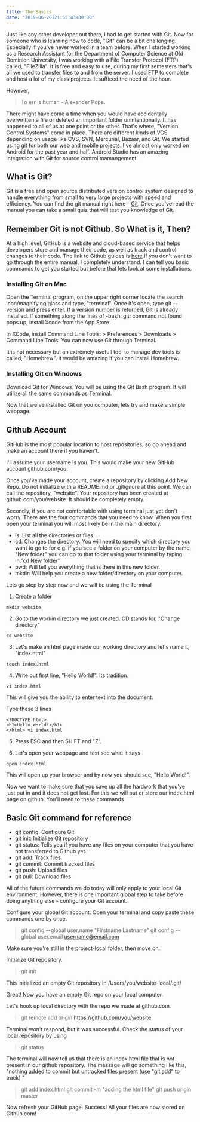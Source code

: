 ```yaml
---
title: The Basics
date: "2019-06-20T21:53:43+00:00"
---
```


Just like any other developer out there, I had to get started with Git. Now for someone who is learning
how to code, "Git" can be a bit challenging. Especially if you've never worked in a team before. When I started working as a Research Assistant for the Department of Computer Science at Old Dominion University, I was working with a File Transfer Protocol (FTP) called, "FileZilla". It is free and easy to use, during my first semesters that's all we used to transfer files to and from the server. I used FTP to complete and host a lot of my class projects. It sufficed the need of the hour.

However,

> To err is human - Alexander Pope.

There might have come a time when you would have accidentally overwritten a file or deleted an important folder unintentionally. It has happened to all of us at one point or the other. That's where, "Version Control Systems" come in place. There are different kinds of VCS depending on usage like CVS, SVN, Mercurial, Bazaar, and Git. We started using git for both our web and mobile projects. I've almost only worked on Android for the past year and half. Android Studio has an amazing integration with Git for source control mamangement.


## What is Git?

Git is a free and open source distributed version control system designed to handle everything from small to very large projects with speed and efficiency. You can find the git manual right here - [Git](https://git-scm.com/docs). Once you've read the manual you can take a small quiz that will test you knowledge of Git.


## Remember Git is not Github. So What is it, Then?

At a high level, GitHub is a website and cloud-based service that helps developers store and manage their code, as well as track and control changes to their code. The link to Github guides is [here](https://guides.github.com/).If you don't want to go through the entire manual, I completely understand. I can tell you basic commands to get you started but before that lets look at some installations.

### Installing Git on Mac

Open the Terminal program, on the upper right corner locate the search icon/magnifying glass and type, "terminal". Once it's open, type git --version and press enter. If a version number is returned, Git is already installed. If something along the lines of -bash: git: command not found pops up, install Xcode from the App Store.

In XCode, install Command Line Tools: > Preferences > Downloads > Command Line Tools. You can now use Git through Terminal.

It is not necessary but an extremely usefull tool to manage dev tools is called, "Homebrew". It would be amazing if you can install Homebrew.

### Installing Git on Windows

Download Git for Windows. You will be using the Git Bash program. It will utilize all the same commands as Terminal.

Now that we've installed Git on you computer, lets try and make a simple webpage. 

## Github Account

GitHub is the most popular location to host repositories, so go ahead and make an account there if you haven't.

I'll assume your username is you. This would make your new GitHub account github.com/you.

Once you've made your account, create a repository by clicking Add New Repo. Do not initialize with a README.md or .gitignore at this point. We can call the repository, "website". Your repository has been created at github.com/you/website. It should be completely empty.

Secondly, if you are not comfortable with using terminal just yet don't worry. There are the four commands that you need to know. When you first open your terminal you will most likely be in the main directory.

- ls: List all the directories or files.
- cd: Changes the directory. You will need to specify which directory you want to go to for e.g. if you see a 
folder on your computer by the name, "New folder" you can go to that folder using your terminal by typing in,"cd New folder"
- pwd: Will tell you everything that is there in this new folder.
- mkdir: Will help you create a new folder/directory on your computer. 

Lets go step by step now and we will be using the Terminal

1. Create a folder

```
mkdir website
```

2. Go to the workin directory we just created. CD stands for, "Change directory"

```
cd website
```

3. Let's make an html page inside our working directory and let's name it, "index.html"

```
touch index.html
```

4. Write out first line, "Hello World!". Its tradition.

```
vi index.html
```

This will give you the ability to enter text into the document.

Type these 3 lines

```
<!DOCTYPE html>
<h1>Hello World!</h1>
</html> vi index.html
```

5. Press ESC and then SHIFT and "Z".

6. Let's open your webpage and test see what it says

```
open index.html
```

This will open up your browser and by now you should see, "Hello World!".

Now we want to make sure that you save up all the hardwork that you've just put in and it does not get lost. For this we will put or store our index.html page on github.  You'll need to these commands

## Basic Git command for reference

- git config: Configure Git
- git init: Initialize Git repository
- git status: Tells you if you have any files on your computer that you have not transferred to Github yet.
- git add: Track files
- git commit: Commit tracked files
- git push: Upload files
- git pull: Download files


All of the future commands we do today will only apply to your local Git environment. However, there is one important global step to take before doing anything else - configure your Git account.

Configure your global Git account. Open your terminal and copy paste these commands one by once.

> git config --global user.name "Firstname Lastname"
> git config --global user.email username@email.com

Make sure you're still in the project-local folder, then move on. 

Initialize Git repository.

> git init

This initialized an empty Git repository in /Users/you/website-local/.git/

Great! Now you have an empty Git repo on your local computer.

Let's hook up local directory with the repo we made at github.com.

> git remote add origin https://github.com/you/website

Terminal won't respond, but it was successful. Check the status of your local repository by using 

> git status

The terminal will now tell us that there is an index.html file that is not present in our github repository. The message
will go something like this, "nothing added to commit but untracked files present (use "git add" to track)
"

> git add index.html
> git commit -m "adding the html file"
> git push origin master

Now refresh your GitHub page. Success! All your files are now stored on Github.com!
